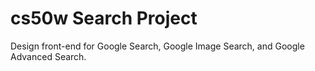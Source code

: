 # cs50w Search Project

Design front-end for Google Search, Google Image Search, and Google Advanced Search.
